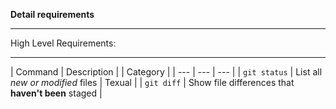 **Detail requirements**
_ _ _ _ _ _ _ _ _ _ 
High Level Requirements:
_ _ _ _ _ _ _ _ _ _ 
| Command | Description | | Category |
| --- | --- | --- |
| `git status` | List all *new or modified* files | Texual |
| `git diff` | Show file differences that **haven't been** staged |



